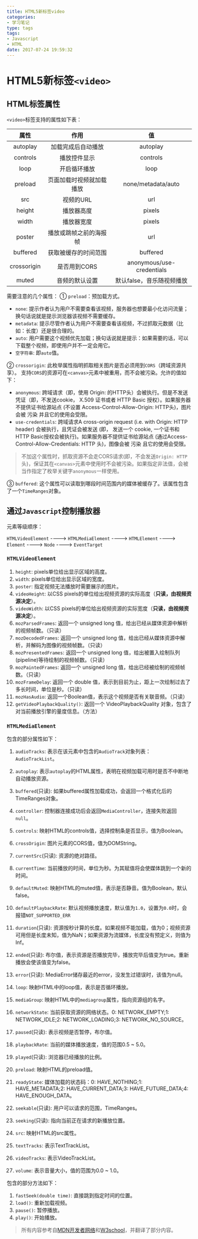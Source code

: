 ```yaml
---
title: HTML5新标签video
categories:
- 学习笔记
type: tags
tags:
- Javascript
- HTML
date: 2017-07-24 19:59:32
---
```


# HTML5新标签`<video>`

## HTML标签属性
`<video>`标签支持的属性如下表：

| 属性 | 作用 | 值 |
|:---:|:----:|:-----:|
|autoplay|加载完成后自动播放|autoplay|
|controls |播放控件显示 |controls |
|loop |开启循环播放 |loop |
|preload |页面加载时视频就加载播放 |none/metadata/auto |
|src |视频的URL |url |
|height |播放器高度 |pixels |
|width |播放器宽度 |pixels |
|poster |播放或跳帧之前的海报帧 |url |
|buffered |获取被缓存的时间范围 |buffered |
|crossorigin |是否用到CORS |anonymous/use-credentials |
|muted |音频的默认设置 |默认false，音乐随视频播放 |


需要注意的几个属性：
① `preload`：预加载方式。
* `none`: 提示作者认为用户不需要查看该视频，服务器也想要最小化访问流量；换句话说就是提示浏览器该视频不需要缓存。
* `metadata`: 提示尽管作者认为用户不需要查看该视频，不过抓取元数据（比如：长度）还是很合理的。
* `auto`: 用户需要这个视频优先加载；换句话说就是提示：如果需要的话，可以下载整个视频，即使用户并不一定会用它。
* `空字符串`: 即`auto`值。

② `crossorigin`: 此枚举属性指明抓取相关图片是否必须用到`CORS`（跨域资源共享）。 支持`CORS`的资源可在`<canvas>`元素中被重用，而不会被污染。允许的值如下：

* `anonymous`: 跨域请求（即，使用 Origin: 的HTTP头）会被执行。但是不发送凭证（即，不发送cookie， X.509 证书或者 HTTP Basic 授权）。如果服务器不提供证书给源站点 (不设置 Access-Control-Allow-Origin: HTTP头)，图片会被 污染 并且它的使用会受限。
* `use-credentials`: 跨域请求A cross-origin request (i.e. with Origin: HTTP header) 会被执行，且凭证会被发送 (即， 发送一个 cookie, 一个证书和HTTP Basic授权会被执行)。如果服务器不提供证书给源站点 (通过Access-Control-Allow-Credentials: HTTP 头)，图像会被 污染 且它的使用会受限。


> 不加这个属性时，抓取资源不会走CORS请求(即，不会发送`Origin: HTTP`头)，保证其在`<canvas>`元素中使用时不会被污染。如果指定非法值，会被当作指定了枚举关键字`anonymous`一样使用。


③ `buffered`: 这个属性可以读取到哪段时间范围内的媒体被缓存了。该属性包含了一个`TimeRanges`对象。

## 通过`Javascript`控制播放器

元素等级顺序：

`HTMLVideoElement` ----> `HTMLMediaElement` ----> `HTMLElement` ----> `Element` ----> `Node` ----> `EventTarget`

### `HTMLVideoElement`
1. `height`: pixels单位给出显示区域的高度。
2. `width`: pixels单位给出显示区域的宽度。
3. `poster`: 指定视频无法播放时需要展示的图片。
4. `videoHeight`: 以CSS pixels的单位给出视频资源的实际高度（**只读，由视频资源决定**）。
5. `videoWidth`: 以CSS pixels的单位给出视频资源的实际宽度（**只读，由视频资源决定**）。
6. `mozParsedFrames`: 返回一个 unsigned long 值，给出已经从媒体资源中解析的视频帧数。（只读）
7. `mozDecodedFrames`: 返回一个 unsigned long 值，给出已经从媒体资源中解析，并解码为图像的视频帧数。（只读）
8. `mozPresentedFrames`: 返回一个 unsigned long 值，给出被置入绘制队列(pipeline)等待绘制的视频帧数。（只读）
9. `mozPaintedFrames`: 返回一个 unsigned long 值，给出已经被绘制的视频帧数。（只读）
10. `mozFrameDelay`: 返回一个 double 值，表示到目前为止，距上一次绘制过去了多长时间，单位是秒。（只读）
11. `mozHasAudio`: 返回一个Boolean值，表示这个视频是否有关联音频。（只读）
12. `getVideoPlaybackQuality()`: 返回一个 VideoPlaybackQuality 对象，包含了对当前播放引擎的量度信息。（方法）


### `HTMLMediaElement`

包含的部分属性如下：

1. `audioTracks`: 表示在该元素中包含的`AudioTrack`对象列表：`AudioTrackList`。
2. `autoplay`: 表示`autoplay`的HTML属性，表明在视频加载可用时是否不中断地自动播放资源。
3. `buffered`(只读): 如果buffered属性加载成功，会返回一个格式化后的TimeRanges对象。
4. `controller`: 控制器连接成功后会返回`MediaController`，连接失败返回`null`。
5. `controls`: 映射HTML的controls值，选择控制条是否显示，值为Boolean。
6. `crossOrigin`: 图片元素的CORS值，值为DOMString。
7. `currentSrc`(只读): 资源的绝对路径。
8. `currentTime`: 当前播放的时间，单位为秒。为其赋值将会使媒体跳到一个新的时间。
9. `defaultMuted`: 映射HTML的muted值，表示是否静音。值为Boolean，默认false。
10. `defaultPlaybackRate`: 默认视频播放速度，默认值为`1.0`，设置为`0.0`时，会报错`NOT_SUPPORTED_ERR`
11. `duration`(只读): 资源按秒计算的长度。如果视频不能加载，值为0；视频资源可用但是长度未知，值为NaN；如果资源为流媒体，长度没有预定义，则值为Inf。
12. `ended`(只读): 布尔值，表示资源是否播放完毕，播放完毕后值变为true。重新播放会使该值变为false。
13. `error`(只读): MediaError储存最近的error，没发生过错误时，该值为null。
14. `loop`: 映射HTML中的loop值，表示是否循环播放。
15. `mediaGroup`: 映射HTML中的`mediagroup`属性，指向资源组的名字。
16. `networkState`: 当前获取资源的网络状态。0: NETWORK_EMPTY;1: NETWORK_IDLE;2: NETWORK_LOADING;3: NETWORK_NO_SOURCE。

17. `paused`(只读): 表示视频是否暂停，布尔值。
18. `playbackRate`: 当前的媒体播放速度，值的范围0.5 ~ 5.0。
19. `played`(只读): 浏览器已经播放的比例。
20. `preload`: 映射HTML的preload值。
21. `readyState`: 媒体加载的状态码：0: HAVE_NOTHING;1: HAVE_METADATA;2: HAVE_CURRENT_DATA;3: HAVE_FUTURE_DATA;4: HAVE_ENOUGH_DATA。
22. `seekable`(只读): 用户可以请求的范围，TimeRanges。
23. `seeking`(只读): 指向当前正在请求的新播放位置。
24. `src`: 映射HTML的src属性。
25.  `textTracks`: 表示TextTrackList。
26. `videoTracks`: 表示VideoTrackList。
27. `volume`: 表示音量大小，值的范围为0.0 ~ 1.0。

包含的部分方法如下：
1. `fastSeek(double time)`: 直接跳到指定时间的位置。
2. `load()`: 重新加载视频。
3. `pause()`: 暂停播放。
4. `play()`: 开始播放。


> 所有内容参考自[MDN开发者网络](https://developer.mozilla.org/zh-CN/)和[W3school](http://www.w3school.com.cn/)，并翻译了部分内容。

